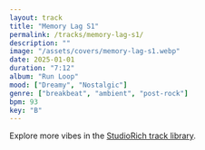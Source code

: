 ```yaml
---
layout: track
title: "Memory Lag S1"
permalink: /tracks/memory-lag-s1/
description: ""
image: "/assets/covers/memory-lag-s1.webp"
date: 2025-01-01
duration: "7:12"
album: "Run Loop"
mood: ["Dreamy", "Nostalgic"]
genre: ["breakbeat", "ambient", "post-rock"]
bpm: 93
key: "B"
---
```


Explore more vibes in the [StudioRich track library](/tracks/).
